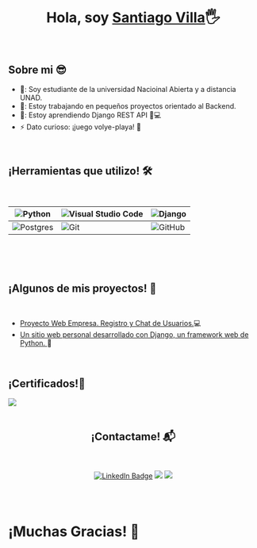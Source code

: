 <h1 align="center">Hola, soy <a href="https://github.com/SantiagoVillaRamos">Santiago Villa<a>🖐️</h1>
<br/>
<h2>Sobre mi 😎</h1>

- 🏫: Soy estudiante de la universidad Nacioinal Abierta y a distancia UNAD.
- 🔭: Estoy trabajando en pequeños proyectos orientado al Backend.
- 🌱: Estoy aprendiendo Django REST API 🧠💻
- ⚡  Dato curioso: ¡juego volye-playa! 🏐
  
<br/>
<h2>¡Herramientas que utilizo! 🛠️</h1>
<br/>
 
|![Python](https://img.shields.io/badge/python-3670A0?style=for-the-badge&logo=python&logoColor=ffdd54)|![Visual Studio Code](https://img.shields.io/badge/Visual%20Studio%20Code-0078d7.svg?style=for-the-badge&logo=visual-studio-code&logoColor=white)|![Django](https://img.shields.io/badge/django-%23092E20.svg?style=for-the-badge&logo=django&logoColor=white)| 
|---|---|---|
|![Postgres](https://img.shields.io/badge/postgres-%23316192.svg?style=for-the-badge&logo=postgresql&logoColor=white)|![Git](https://img.shields.io/badge/git-%23F05033.svg?style=for-the-badge&logo=git&logoColor=white)|![GitHub](https://img.shields.io/badge/github-%23121011.svg?style=for-the-badge&logo=github&logoColor=white)|
  
<br/>  
<br/>
<br/>
<h2>¡Algunos de mis proyectos! 🎨</h2>
<br/>

- <a href="https://github.com/SantiagoVillaRamos/Proyecto-Web-Empresa.-Registro-y-Chat-de-Usuarios.">Proyecto Web Empresa. Registro y Chat de Usuarios.</a>💻
- <a href="https://github.com/SantiagoVillaRamos/Mi_Web">Un sitio web personal desarrollado con Django, un framework web de Python. </a>🤳

<br/>
<h2>¡Certificados!📃</h2>
<a href="https://github.com/SantiagoVillaRamos/archivos_multimedia/blob/main/Certificado-Curso-Django.pdf"><img src="https://img.shields.io/badge/django-%23092E20.svg?style=for-the-badge&logo=django&logoColor=white"/></a>

<br/>
<br/>
<h2 align="center">¡Contactame! 📬</h2>
<br/>
<p align="center">
<a href="https://www.linkedin.com/in/santiago-villa-6784412a8/"><img src="https://img.shields.io/badge/LinkedIn-blue?style=for-the-badge&logo=linkedin&logoColor=white" alt="LinkedIn Badge"/></a>   <a href="https://www.facebook.com/santiago.villa.3576224"><img src="https://img.shields.io/badge/Facebook-%231877F2.svg?style=for-the-badge&logo=Facebook&logoColor=white" /></a>   <a href="https://github.com/SantiagoVillaRamos"><img src="https://img.shields.io/badge/github-%23121011.svg?style=for-the-badge&logo=github&logoColor=white" /></a>
</p>

<br/>
<br/>
<h1>¡Muchas Gracias! 🤵 </h1>
<br/>
